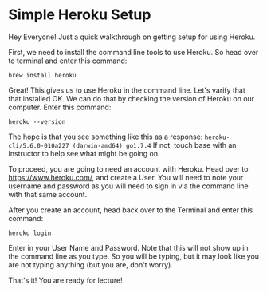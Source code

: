 # Simple Heroku Setup

Hey Everyone! Just a quick walkthrough on getting setup for using Heroku.

First, we need to install the command line tools to use Heroku. So head over to terminal and enter this command:
```
brew install heroku
```

Great! This gives us to use Heroku in the command line. Let's varify that that installed OK. We can do that by checking the version of Heroku on our computer. Enter this command:
```
heroku --version
```

The hope is that you see something like this as a response: `heroku-cli/5.6.0-010a227 (darwin-amd64) go1.7.4`
If not, touch base with an Instructor to help see what might be going on.

To proceed, you are going to need an account with Heroku. Head over to https://www.heroku.com/, and create a User. You will need to note your username and password as you will need to sign in via the command line with that same account.

After you create an account, head back over to the Terminal and enter this command:
```
heroku login
```

Enter in your User Name and Password. Note that this will not show up in the command line as you type. So you will be typing, but it may look like you are not typing anything (but you are, don't worry).

That's it! You are ready for lecture!
